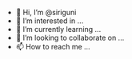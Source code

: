 - 👋 Hi, I’m @siriguni
- 👀 I’m interested in ...
- 🌱 I’m currently learning ...
- 💞️ I’m looking to collaborate on ...
- 📫 How to reach me ...

<!---
siriguni/siriguni is a ✨ special ✨ repository because its `README.md` (this file) appears on your GitHub profile.
You can click the Preview link to take a look at your changes.
--->
